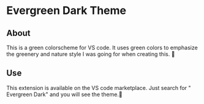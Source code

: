 # Evergreen Dark Theme
## About
This is a green colorscheme for VS code.
It uses green colors to emphasize the greenery and nature style I was going for when creating this. 🐻

## Use
This extension is available on the VS code marketplace.
Just search for " Evergreen Dark" and you will see the theme.🐢

